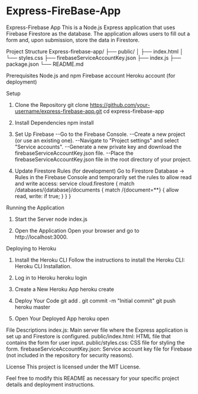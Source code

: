 # Express-FireBase-App

Express-Firebase App
This is a Node.js Express application that uses Firebase Firestore as the database. The application allows users to fill out a form and, upon submission, store the data in Firestore.

Project Structure
Express-firebase-app/
├── public/
│   ├── index.html
│   └── styles.css
├── firebaseServiceAccountKey.json
├── index.js
├── package.json
└── README.md


Prerequisites
Node.js and npm
Firebase account
Heroku account (for deployment)


Setup
1. Clone the Repository
git clone https://github.com/your-username/express-firebase-app.git
cd express-firebase-app

3. Install Dependencies
npm install

5. Set Up Firebase
--Go to the Firebase Console.
--Create a new project (or use an existing one).
--Navigate to "Project settings" and select "Service accounts".
--Generate a new private key and download the firebaseServiceAccountKey.json file.
--Place the firebaseServiceAccountKey.json file in the root directory of your project.

7. Update Firestore Rules (for development)
Go to Firestore Database -> Rules in the Firebase Console and temporarily set the rules to allow read and write access:
service cloud.firestore {
  match /databases/{database}/documents {
    match /{document=**} {
      allow read, write: if true;
    }
  }
}

Running the Application
1. Start the Server
node index.js

3. Open the Application
Open your browser and go to http://localhost:3000.

Deploying to Heroku
1. Install the Heroku CLI
Follow the instructions to install the Heroku CLI: Heroku CLI Installation.

3. Log in to Heroku
heroku login

5. Create a New Heroku App
heroku create

7. Deploy Your Code
git add .
git commit -m "Initial commit"
git push heroku master

9. Open Your Deployed App
heroku open

File Descriptions
index.js: Main server file where the Express application is set up and Firestore is configured.
public/index.html: HTML file that contains the form for user input.
public/styles.css: CSS file for styling the form.
firebaseServiceAccountKey.json: Service account key file for Firebase (not included in the repository for security reasons).

License
This project is licensed under the MIT License.

Feel free to modify this README as necessary for your specific project details and deployment instructions.







